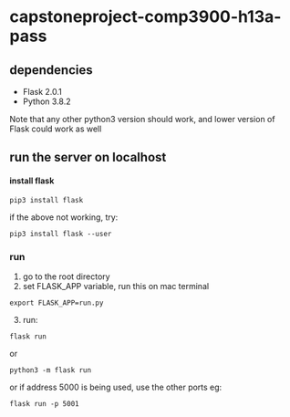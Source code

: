 # capstoneproject-comp3900-h13a-pass

## dependencies
- Flask 2.0.1
- Python 3.8.2

Note that any other python3 version should work, and lower version of Flask could work as well

## run the server on localhost
#### install flask
```
pip3 install flask
```
if the above not working, try:
```
pip3 install flask --user
```

### run
1. go to the root directory
2. set FLASK_APP variable, run this on mac terminal
```
export FLASK_APP=run.py
```
3. run:
```
flask run
```
or 
```
python3 -m flask run
```
or if address 5000 is being used, use the other ports
eg:
```
flask run -p 5001
```

